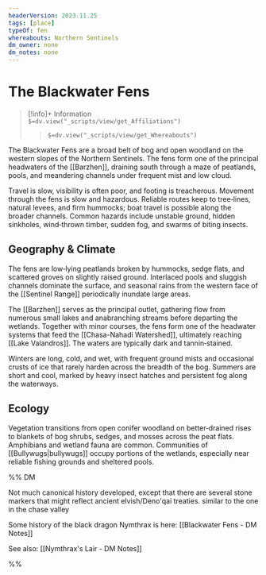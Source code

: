 ```yaml
---
headerVersion: 2023.11.25
tags: [place]
typeOf: fen
whereabouts: Northern Sentinels
dm_owner: none
dm_notes: none
---
```

# The Blackwater Fens
>[!info]+ Information  
> `$=dv.view("_scripts/view/get_Affiliations")`  
>> `$=dv.view("_scripts/view/get_Whereabouts")`

The Blackwater Fens are a broad belt of bog and open woodland on the western slopes of the Northern Sentinels. The fens form one of the principal headwaters of the [[Barzhen]], draining south through a maze of peatlands, pools, and meandering channels under frequent mist and low cloud. 

Travel is slow, visibility is often poor, and footing is treacherous. Movement through the fens is slow and hazardous. Reliable routes keep to tree‑lines, natural levees, and firm hummocks; boat travel is possible along the broader channels. Common hazards include unstable ground, hidden sinkholes, wind‑thrown timber, sudden fog, and swarms of biting insects.

## Geography & Climate

The fens are low‑lying peatlands broken by hummocks, sedge flats, and scattered groves on slightly raised ground. Interlaced pools and sluggish channels dominate the surface, and seasonal rains from the western face of the [[Sentinel Range]] periodically inundate large areas.

The [[Barzhen]] serves as the principal outlet, gathering flow from numerous small lakes and anabranching streams before departing the wetlands. Together with minor courses, the fens form one of the headwater systems that feed the [[Chasa-Nahadi Watershed]], ultimately reaching [[Lake Valandros]]. The waters are typically dark and tannin‑stained.

Winters are long, cold, and wet, with frequent ground mists and occasional crusts of ice that rarely harden across the breadth of the bog. Summers are short and cool, marked by heavy insect hatches and persistent fog along the waterways.

## Ecology

Vegetation transitions from open conifer woodland on better‑drained rises to blankets of bog shrubs, sedges, and mosses across the peat flats. Amphibians and wetland fauna are common. Communities of [[Bullywugs|bullywugs]] occupy portions of the wetlands, especially near reliable fishing grounds and sheltered pools.

%% DM

Not much canonical history developed, except that there are several stone markers  that might reflect ancient elvish/Deno'qai treaties. similar to the one in the chase valley

Some history of the black dragon Nymthrax is here: [[Blackwater Fens - DM Notes]] 

See also: [[Nymthrax's Lair - DM Notes]]

%%